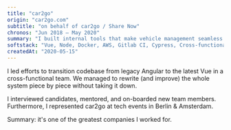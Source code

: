 ```yaml
---
title: "car2go"
origin: "car2go.com"
subtitle: "on behalf of car2go / Share Now"
chronos: "Jun 2018 – May 2020"
summary: "I built internal tools that make vehicle management seamless and cost-efficient. Car-sharing changed my view of car ownership. Proud to share!"
softstack: "Vue, Node, Docker, AWS, Gitlab CI, Cypress, Cross-functional Team, Kanban, UI/UX Design, Style Guide"
createdAt: "2020-05-15"
---
```


I led efforts to transition codebase from legacy Angular to the latest Vue in a cross-functional team. We managed to rewrite (and improve) the whole system piece by piece without taking it down.

I interviewed candidates, mentored, and on-boarded new team members. Furthermore, I represented car2go at tech events in Berlin & Amsterdam.

Summary: it's one of the greatest companies I worked for.
